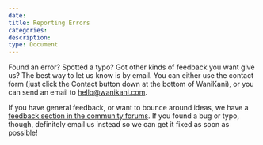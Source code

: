 ```yaml
---
date:
title: Reporting Errors
categories:
description:
type: Document
---
```


Found an error? Spotted a typo? Got other kinds of feedback you want give us? The best way to let us know is by email. You can either use the contact form (just click the Contact button down at the bottom of WaniKani), or you can send an email to [hello@wanikani.com](mailto:hello@wanikani.com).

If you have general feedback, or want to bounce around ideas, we have a [feedback section in the community forums](https://community.wanikani.com/c/wanikani/feedback). If you found a bug or typo, though, definitely email us instead so we can get it fixed as soon as possible!
